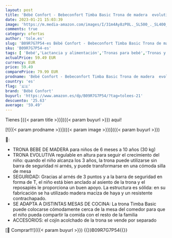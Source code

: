 ```yaml
---
layout: post
title: 'Bébé Confort - Bebeconfort Timba Basic Trona de madera  evolutiva y regulable en altura  sin cojín y sin bandeja  para niños de 6 meses a 10 años  30 kg   color Madera natural'
date: 2023-01-21 15:03:39
image: 'https://m.media-amazon.com/images/I/31m4Ay8zP0L._SL500_._SL400_.jpg'
comments: true
category: ofertas
author: 'tole.es'
slug: 'B09R7G7P54-es Bébé Confort - Bebeconfort Timba Basic Trona de madera...'
sku: 'B09R7G7P54-es'
tags: [ 'Bebé','Lactancia y alimentación','Tronas para bebé','Tronas y asientos','bébé','bébé confort','confort','trona','🇪🇸', ]
actualPrice: 59.49 EUR
currency: EUR
price: 59.49
comparePrice: 79.99 EUR
prodname: 'Bébé Confort - Bebeconfort Timba Basic Trona de madera  evolutiva y regulable en altura  sin cojín y sin bandeja  para niños de 6 meses a 10 años  30 kg   color Madera natural'
country: 'es'
flag: '🇪🇸'
brand: 'Bébé Confort'
buyurl: 'https://www.amazon.es/dp/B09R7G7P54/?tag=tolees-21'
descuento: '25.63'
average: '59.49'
---
```


Tienes [{{< param title >}}]({{< param buyurl >}}) aqui!

[![{{< param prodname >}}]({{< param image >}})]({{< param buyurl >}})

🔎:

- TRONA BEBE DE MADERA para niños de 6 meses a 10 años (30 kg)
- TRONA EVOLUTIVA regulable en altura para seguir el crecimiento del niño: quando el niño alcanza los 3 años, la trona puede utilizarse sin barra de seguridad ni arnés, y puede transformarse en una cómoda silla de mesa
- SEGURIDAD: Gracias al arnés de 3 puntos y a la barra de seguridad en forma de T, el niño está bien anclado al asiento de la trona y el reposapiés le proporciona un buen apoyo. La estructura es sólida: en su fabricación se ha utilizado madera maciza de haya y un resistente contrachapado.
- SE ADAPTA A DISTINTAS MESAS DE COCINA: La trona Timba Basic puede colocarse cómodamente cerca de la mesa del comedor para que el niño pueda compartir la comida con el resto de la familia
- ACCESORIOS: el cojín acolchado de la trona se vende por separado

[🛒 Comprar!!!]({{< param buyurl >}})
{{<world>}}B09R7G7P54{{</world>}}
